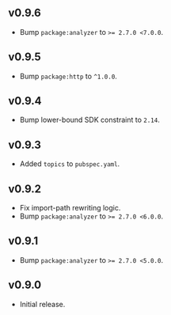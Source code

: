 ## v0.9.6
 * Bump `package:analyzer` to `>= 2.7.0 <7.0.0`.

## v0.9.5
 * Bump `package:http` to `^1.0.0`.

## v0.9.4
 * Bump lower-bound SDK constraint to `2.14`.

## v0.9.3
 * Added `topics` to `pubspec.yaml`.

## v0.9.2
 * Fix import-path rewriting logic.
 * Bump `package:analyzer` to `>= 2.7.0 <6.0.0`.

## v0.9.1

 * Bump `package:analyzer` to `>= 2.7.0 <5.0.0`.

## v0.9.0

 * Initial release.
